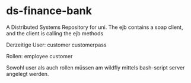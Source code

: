 # ds-finance-bank
A Distributed Systems Repository for uni. The ejb contains a soap client, and the client is calling the ejb methods


Derzeitige User:
customer
customerpass

Rollen:
employee
customer

Sowohl user als auch rollen müssen am wildfly mittels bash-script server angelegt werden.
